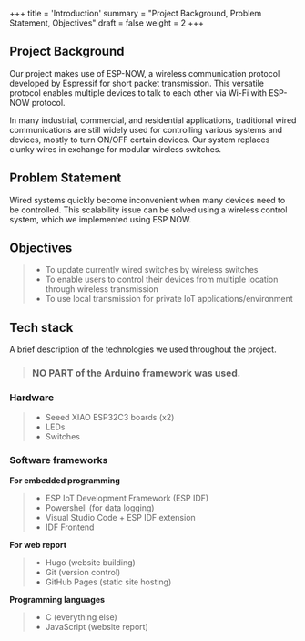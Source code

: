 +++
title = 'Introduction'
summary = "Project Background, Problem Statement, Objectives"
draft = false
weight = 2
+++

## Project Background
Our project makes use of ESP-NOW, a wireless communication protocol developed by Espressif for short packet transmission. This versatile protocol enables multiple devices to talk to each other via Wi-Fi with ESP-NOW protocol.

In many industrial, commercial, and residential applications, traditional wired communications are still widely used for controlling various systems and devices, mostly to turn ON/OFF certain devices. Our system replaces clunky wires in exchange for modular wireless switches.

## Problem Statement
Wired systems quickly become inconvenient when many devices need to be controlled. This scalability issue can be solved using a wireless control system, which we implemented using ESP NOW.


## Objectives
> - To update currently wired switches by wireless switches
> - To enable users to control their devices from multiple location through wireless transmission
> - To use local transmission for private IoT applications/environment

## Tech stack

A brief description of the technologies we used throughout the project.
> ### NO PART of the Arduino framework was used.

### Hardware
> - Seeed XIAO ESP32C3 boards (x2)
> - LEDs
> - Switches

### Software frameworks
**For embedded programming**
> - ESP IoT Development Framework (ESP IDF)
> - Powershell (for data logging)
> - Visual Studio Code + ESP IDF extension
> - IDF Frontend

**For web report**
> - Hugo (website building)
> - Git (version control)
> - GitHub Pages (static site hosting)

**Programming languages**
> - C (everything else)
> - JavaScript (website report)
